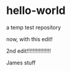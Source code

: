 # hello-world
a temp test repository

now, with this edit!



2nd edit!!!!!!!!!!!!!!!!

James stuff
